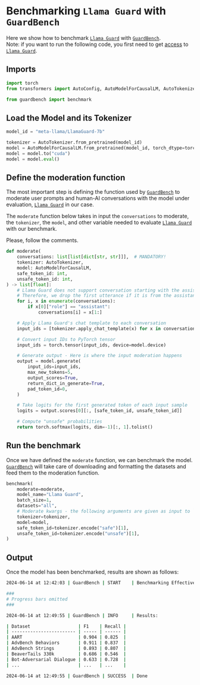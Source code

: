 # Benchmarking `Llama Guard` with `GuardBench`

Here we show how to benchmark [`Llama Guard`](https://huggingface.co/meta-llama/LlamaGuard-7b) with [`GuardBench`](https://github.com/AmenRa/guardbench).  
Note: if you want to run the following code, you first need to get [access](https://huggingface.co/meta-llama/LlamaGuard-7b) to [`Llama Guard`](https://huggingface.co/meta-llama/LlamaGuard-7b).

## Imports

```python
import torch
from transformers import AutoConfig, AutoModelForCausalLM, AutoTokenizer

from guardbench import benchmark
```

## Load the Model and its Tokenizer

```python
model_id = "meta-llama/LlamaGuard-7b"

tokenizer = AutoTokenizer.from_pretrained(model_id)
model = AutoModelForCausalLM.from_pretrained(model_id, torch_dtype=torch.bfloat16)
model = model.to("cuda")
model = model.eval()
```

## Define the moderation function

The most important step is defining the function used by [`GuardBench`](https://github.com/AmenRa/guardbench) to moderate user prompts and human-AI conversations with the model under evaluation, [`Llama Guard`](https://huggingface.co/meta-llama/LlamaGuard-7b) in our case.

The `moderate` function below takes in input the `conversations` to moderate, the `tokenizer`, the `model`, and other variable needed to evaluate [`Llama Guard`](https://huggingface.co/meta-llama/LlamaGuard-7b) with our benchmark.

Please, follow the comments. 

```python
def moderate(
    conversations: list[list[dict[str, str]]],  # MANDATORY!
    tokenizer: AutoTokenizer,
    model: AutoModelForCausalLM,
    safe_token_id: int,
    unsafe_token_id: int,
) -> list[float]:
    # Llama Guard does not support conversation starting with the assistant
    # Therefore, we drop the first utterance if it is from the assistant
    for i, x in enumerate(conversations):
        if x[0]["role"] == "assistant":
            conversations[i] = x[1:]

    # Apply Llama Guard's chat template to each conversation
    input_ids = [tokenizer.apply_chat_template(x) for x in conversations]

    # Convert input IDs to PyTorch tensor
    input_ids = torch.tensor(input_ids, device=model.device)

    # Generate output - Here is where the input moderation happens
    output = model.generate(
        input_ids=input_ids,
        max_new_tokens=5,
        output_scores=True,
        return_dict_in_generate=True,
        pad_token_id=0,
    )

    # Take logits for the first generated token of each input sample
    logits = output.scores[0][:, [safe_token_id, unsafe_token_id]]

    # Compute "unsafe" probabilities
    return torch.softmax(logits, dim=-1)[:, 1].tolist()
```

## Run the benchmark

Once we have defined the `moderate` function, we can benchmark the model.
[`GuardBench`](https://github.com/AmenRa/guardbench) will take care of downloading and formatting the datasets and feed them to the moderation function.

```python
benchmark(
    moderate=moderate,
    model_name="Llama Guard",
    batch_size=1,
    datasets="all",
    # Moderate kwargs - the following arguments are given as input to `moderate`
    tokenizer=tokenizer,
    model=model,
    safe_token_id=tokenizer.encode("safe")[1],
    unsafe_token_id=tokenizer.encode("unsafe")[1],
)
```

## Output

Once the model has been benchmarked, results are shown as follows:

```bash
2024-06-14 at 12:42:03 | GuardBench | START    | Benchmarking Effectiveness

###
# Progress bars omitted
###

2024-06-14 at 12:49:55 | GuardBench | INFO     | Results:

| Dataset                  | F1    | Recall |
| ------------------------ | ----- | ------ |
| AART                     | 0.904 | 0.825  |
| AdvBench Behaviors       | 0.911 | 0.837  |
| AdvBench Strings         | 0.893 | 0.807  |
| BeaverTails 330k         | 0.686 | 0.546  |
| Bot-Adversarial Dialogue | 0.633 | 0.728  |
| ...                      | ...   | ...    |

2024-06-14 at 12:49:55 | GuardBench | SUCCESS  | Done

```